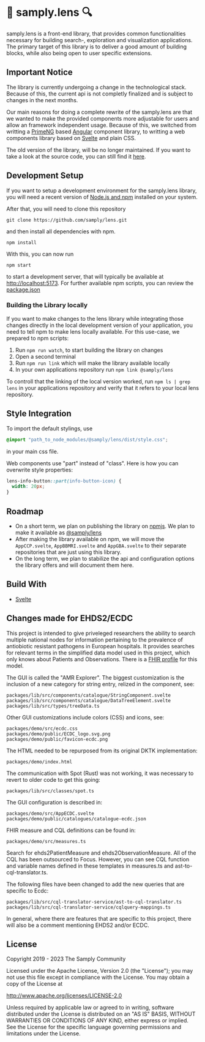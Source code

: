 # 🔎 samply.lens 🔍

samply.lens is a front-end library, that provides common functionalities necessary for building search-, exploration and visualization  applications. The primary target of this library is to deliver a good amount of building blocks, while also being open to user specific extensions.

## Important Notice 
The library is currently undergoing a change in the technological stack. Because of this, the current api is not completly finalized and is subject to changes in the next months.

Our main reasons for doing a complete rewrite of the samply.lens are that we wanted to make the provided components more adjustable for users and allow an framework independent usage. Because of this, we switched from writting a [PrimeNG](https://www.primefaces.org/primeng) based [Angular](https://angular.io/) component library, to writting a web components library based on [Svelte](https://svelte.dev/) and plain CSS.

The old version of the library, will be no longer maintained. If you want to take a look at the source code, you can still find it [here](https://github.com/samply/lens-angular).

## Development Setup
If you want to setup a development environment for the samply.lens library, you will need a recent version of [Node.js and npm](https://docs.npmjs.com/downloading-and-installing-node-js-and-npm) installed on your system.

After that, you will need to clone this repository

``` shell
git clone https://github.com/samply/lens.git
```

and then install all dependencies with npm.

``` shell
npm install
```

With this, you can now run

``` shell
npm start
```

to start a development server, that will typically be available at [http://localhost:5173](http://localhost:5173). For further available npm scripts, you can review the [package.json](./package.json)

### Building the Library locally
If you want to make changes to the lens library while integrating those changes directly in the local development version of your application, you need to tell npm to make lens locally available. For this use-case, we prepared to npm scripts:

1) Run `npm run watch`, to start building the library on changes
2) Open a second terminal
3) Run `npm run link` which will make the library available locally
4) In your own applications repository run `npm link @samply/lens`

To controll that the linking of the local version worked, run `npm ls | grep lens` in your applications repository and verify that it refers to your local lens repository.

## Style Integration

To import the default stylings, use 
```css
@import "path_to_node_modules/@samply/lens/dist/style.css";
```
in your main css file.

Web components use "part" instead of "class". Here is how you can overwrite style properties:

```css
lens-info-button::part(info-button-icon) {
  width: 20px;
}
```

## Roadmap 
- On a short term, we plan on publishing the library on [npmjs](https://www.npmjs.com/). We plan to make it available as [@samply/lens](https://www.npmjs.com/package/@samply/lens)
- After making the library available on npm, we will move the `AppCCP.svelte`, `AppBBMRI.svelte` and `AppGBA.svelte` to their separate repositories that are just using this library.
- On the long term, we plan to stabilize the api and configuration options the library offers and will document them here. 

## Build With 
- [Svelte](https://svelte.dev/)

## Changes made for EHDS2/ECDC

This project is intended to give priveleged researchers the ability to search multiple national nodes for information pertaining to the prevalence of antiobiotic resistant pathogens in European hospitals. It provides searches for relevant terms in the simplified data model used in this project, which only knows about Patients and Observations. There is a [FHIR profile](https://simplifier.net/hd-eu-ecdc-amr-uc/~resources?category=Profile) for this model.

The GUI is called the "AMR Explorer". The biggest customization is the inclusion of a new category for string entry, relized in the component, see:

```
packages/lib/src/components/catalogue/StringComponent.svelte
packages/lib/src/components/catalogue/DataTreeElement.svelte
packages/lib/src/types/treeData.ts
```

Other GUI customizations include colors (CSS) and icons, see:

```
packages/demo/src/ecdc.css
packages/demo/public/ECDC_logo.svg.png
packages/demo/public/favicon-ecdc.png
```

The HTML needed to be repurposed from its original DKTK implementation:

```
packages/demo/index.html
```

The communication with Spot (Rust) was not working, it was necessary to revert to older code to get this going:

```
packages/lib/src/classes/spot.ts
```

The GUI configuration is described in:

```
packages/demo/src/AppECDC.svelte
packages/demo/public/catalogues/catalogue-ecdc.json
```

FHIR measure and CQL definitions can be found in:

```
packages/demo/src/measures.ts
```

Search for ehds2PatientMeasure and ehds2ObservationMeasure. All of the CQL has been outsourced to Focus. However, you can see CQL function and variable names defined in these templates in measures.ts and ast-to-cql-translator.ts.

The following files have been changed to add the new queries that are specific to Ecdc:

```
packages/lib/src/cql-translator-service/ast-to-cql-translator.ts
packages/lib/src/cql-translator-service/cqlquery-mappings.ts

```

In general, where there are features that are specific to this project, there will also be a comment mentioning EHDS2 and/or ECDC.

## License

Copyright 2019 - 2023 The Samply Community

Licensed under the Apache License, Version 2.0 (the "License"); you may not use this file except in compliance with the License. You may obtain a copy of the License at

http://www.apache.org/licenses/LICENSE-2.0

Unless required by applicable law or agreed to in writing, software distributed under the License is distributed on an "AS IS" BASIS, WITHOUT WARRANTIES OR CONDITIONS OF ANY KIND, either express or implied. See the License for the specific language governing permissions and limitations under the License.
